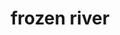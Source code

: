 ---
title: "frozen river"
alt: "A picture of a frozen river"
src: "/photos/sweden4.heic"
caption: "Skövde, Sweden"
index: 21
---